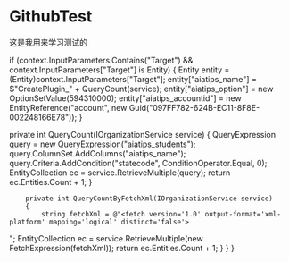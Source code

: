 # GithubTest
这是我用来学习测试的

if (context.InputParameters.Contains("Target") && context.InputParameters["Target"] is Entity)
            {
                Entity entity = (Entity)context.InputParameters["Target"];
                entity["aiatips_name"] = $"CreatePlugin_" + QueryCount(service);
                entity["aiatips_option"] = new OptionSetValue(594310000);
                entity["aiatips_accountid"] = new EntityReference("account", new Guid("097FF782-624B-EC11-8F8E-002248166E78"));
            }

private int QueryCount(IOrganizationService service)
        {
            QueryExpression query = new QueryExpression("aiatips_students");
            query.ColumnSet.AddColumns("aiatips_name");
            query.Criteria.AddCondition("statecode", ConditionOperator.Equal, 0);
            EntityCollection ec = service.RetrieveMultiple(query);
            return ec.Entities.Count + 1;
        }

        private int QueryCountByFetchXml(IOrganizationService service)
        {
            string fetchXml = @"<fetch version='1.0' output-format='xml-platform' mapping='logical' distinct='false'>
  <entity name='aiatips_students'>
    <attribute name='aiatips_studentsid' />
    <attribute name='aiatips_name' />
    <order attribute='aiatips_name' descending='false' />
    <filter type='and'>
      <condition attribute='statecode' operator='eq' value='0' />
    </filter>
  </entity>
</fetch>";
            EntityCollection ec = service.RetrieveMultiple(new FetchExpression(fetchXml));
            return ec.Entities.Count + 1;
        }
    }
}


